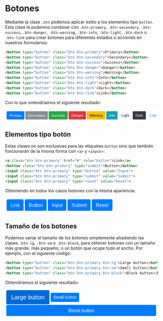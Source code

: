 # Botones

Mediante la clase `.btn` podemos aplicar estilo a los elementos tipo `button`. Esta clase la podemos combinar con `.btn-primary`, `.btn-secondary`, `.btn-success`, `.btn-danger`, `.btn-warning`,  `.btn-info`, `.btn-light`, `.btn-dark` o `.btn-link` para crear botones para diferentes estados o acciones en nuestros formularios:

```html
<button type="button" class="btn btn-primary">Primary</button>
<button type="button" class="btn btn-secondary">Secondary</button>
<button type="button" class="btn btn-success">Success</button>
<button type="button" class="btn btn-danger">Danger</button>
<button type="button" class="btn btn-warning">Warning</button>
<button type="button" class="btn btn-info">Info</button>
<button type="button" class="btn btn-light">Light</button>
<button type="button" class="btn btn-dark">Dark</button>
<button type="button" class="btn btn-link">Link</button>
```

Con lo que ontendríamos el siguiente resultado:

![](assets/botones-1.png)

## Elementos tipo botón

Estas clases no son exclusivas para las etiquetas `button` sino que también funcionarán de la misma forma con `<a>` y `<input>`:

```html
<a class="btn btn-primary" href="#" role="button">Link</a>
<button class="btn btn-primary" type="submit">Button</button>
<input class="btn btn-primary" type="button" value="Input">
<input class="btn btn-primary" type="submit" value="Submit">
<input class="btn btn-primary" type="reset" value="Reset">
```

Obteniendo en todos los casos botones con la misma apariencia:

![](assets/botones-2.png)

## Tamaño de los botones

Podemos variar el tamaño de los botones simplemente añadiendo las clases `.btn-lg`, `.btn-sm` o `.btn-block`, para obtener botones con un tamaño más grande, más pequeño, o un botón que ocupe todo el ancho. Por ejemplo, con el siguiente código:

```html
<button type="button" class="btn btn-primary btn-lg">Large button</button>
<button type="button" class="btn btn-primary btn-sm">Small button</button>
<button type="button" class="btn btn-primary btn-block">Block button</button>
```

Obtendríamos el siguiente resultado:

![](assets/botones-sizes.png)

